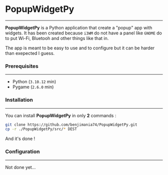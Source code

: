 # PopupWidgetPy
---

**PopupWidgetPy** is a Python application that create a "popup" app with widgets. It has been created because `i3WM` do not have a panel like `GNOME` do to put Wi-Fi, Bluetooh and other things like that in.

The app is meant to be easy to use and to configure but it can be harder than exepected I guess.

### Prerequisites
---
- Python (`3.10.12` min)
- Pygame (`2.6.0` min)

### Installation
---
You can install **PopupWidgetPy** in only **2** commands :
```bash
git clone https://github.com/benjimania74/PopupWidgetPy.git
cp -r ./PopupWidgetPy/src/* DEST
```
And it's done !

### Configuration
---
Not done yet...
